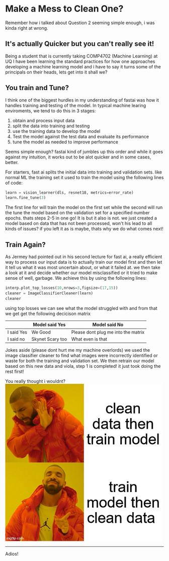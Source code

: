 # Make a Mess to Clean One?

Remember how i talked about Question 2 seeming simple enough, i was kinda right at wrong.

## It's actually Quicker but you can't really see it!

Being a student that is currently taking COMP4702 (Machine Learning) at UQ I have been learning the standard practices for how one approaches developing a machine learning model and i have to say it turns some of the principals on their heads, lets get into it shall we?

## You train and Tune?

I think one of the biggest hurdles in my understanding of fastai was how it handles training and testing of the model. In typical machine learing enviroments, we tend to do this in 3 stages:
  1. obtain and process input data
  2. split the data into training and testing
  3. use the training data to develop the model
  4. Test the model against the test data and evaluate its performance
  5. tune the model as needed to improve performance
 
 Seems simple enough? fastai kind of jumbles up this order and while it goes against my intuition, it works out to be alot quicker and in some cases, better. 
 
 For starters, fast ai splits the initial data into training and validation sets. like normal ML the training set it used to train the model using the following lines of code:
 
```python
learn = vision_learner(dls, resnet18, metrics=error_rate)
learn.fine_tune(3)
```

The first line for will train the model on the first set while the second will run the tune the model based on the validation set for a specified number epochs. thats steps 2-5 in one go! It is but it also is not. we just created a model based on data that has not been processed, won't his lead to all kinds of issues? if you left it as is maybe, thats why we do what comes next!

## Train Again?
As Jermey had pointed out in his second lecture for fast ai, a really efficient way to process our input data is to actually train our model first and then let it tell us what it was most uncertain about, or what it failed at. we then take a look at it and decide whether our model misclassified or it tried to make sense of well, garbage. We achieve this by using the following lines:
```python
interp.plot_top_losses(10,nrows=3,figsize=(17,15))
cleaner = ImageClassifierCleaner(learn)
cleaner
```

using top losses we can see what the model struggled with and from that we get get the following decicison matrix

|        | Model said Yes       | Model said No       |
| -------------- | -------------- | -------------- |
| I said Yes     | We Good  | Please dont plug me into the matrix|
| I said no | Skynet Scary too| What even is that|

Jokes aside (please dont hurt me my machine overlords) we used the image classifier cleaner to find what images were incorrectly identified or waste for both the training and validation set. We then retrain our model based on this new data and viola, step 1 is completed! it just took doing the rest first!
 
You really thought i wouldnt?
![](/images/clean_data.jpg "Drake Gets It")


---
Adios!
